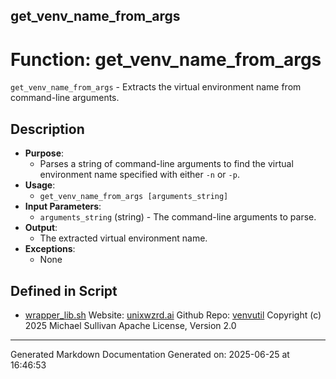 ## get_venv_name_from_args
# Function: get_venv_name_from_args
`get_venv_name_from_args` - Extracts the virtual environment name from command-line arguments.
## Description
- **Purpose**:
  - Parses a string of command-line arguments to find the virtual environment name specified with either `-n` or `-p`.
- **Usage**:
  - `get_venv_name_from_args [arguments_string]`
- **Input Parameters**:
  - `arguments_string` (string) - The command-line arguments to parse.
- **Output**:
  - The extracted virtual environment name.
- **Exceptions**:
  - None

## Defined in Script

* [wrapper_lib.sh](../wrapper_lib_sh.md)
Website: [unixwzrd.ai](https://unixwzrd.ai)
Github Repo: [venvutil](https://github.com/unixwzrd/venvutil)
Copyright (c) 2025 Michael Sullivan
Apache License, Version 2.0

---

Generated Markdown Documentation
Generated on: 2025-06-25 at 16:46:53
